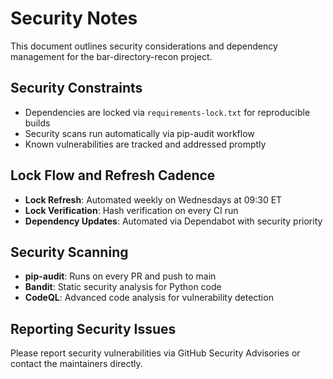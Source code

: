 # Security Notes

This document outlines security considerations and dependency management for the bar-directory-recon project.

## Security Constraints

- Dependencies are locked via `requirements-lock.txt` for reproducible builds
- Security scans run automatically via pip-audit workflow
- Known vulnerabilities are tracked and addressed promptly

## Lock Flow and Refresh Cadence

- **Lock Refresh**: Automated weekly on Wednesdays at 09:30 ET
- **Lock Verification**: Hash verification on every CI run
- **Dependency Updates**: Automated via Dependabot with security priority

## Security Scanning

- **pip-audit**: Runs on every PR and push to main
- **Bandit**: Static security analysis for Python code
- **CodeQL**: Advanced code analysis for vulnerability detection

## Reporting Security Issues

Please report security vulnerabilities via GitHub Security Advisories or contact the maintainers directly.
